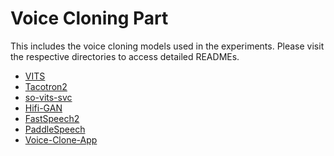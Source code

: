 # Voice Cloning Part
This includes the voice cloning models used in the experiments. Please visit the respective directories to access detailed READMEs.
- [VITS](https://github.com/TimbreWatermarking/TimbreWatermarking/tree/main/voice.clone/VITS)
- [Tacotron2](https://github.com/NVIDIA/tacotron2)
- [so-vits-svc](https://github.com/svc-develop-team/so-vits-svc)
- [Hifi-GAN](https://github.com/jik876/hifi-gan)
- [FastSpeech2](https://github.com/ming024/FastSpeech2)
- [PaddleSpeech]()
- [Voice-Clone-App]()